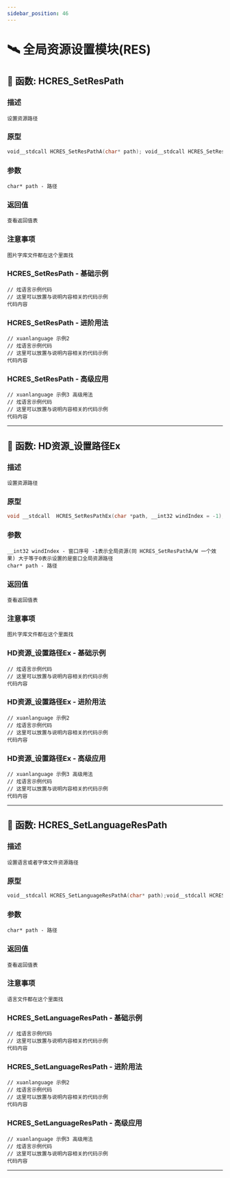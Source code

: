 ```yaml
---
sidebar_position: 46
---
```


# 🛰️ 全局资源设置模块(RES)
## 📌 函数: HCRES_SetResPath
### 描述
```
设置资源路径
```
### 原型
```cpp
void__stdcall HCRES_SetResPathA(char* path); void__stdcall HCRES_SetResPathW(wchar_t* path);
```
### 参数
```
char* path - 路径
```
### 返回值
```
查看返回值表
```
### 注意事项
```
图片字库文件都在这个里面找
```
### HCRES_SetResPath - 基础示例
```xuan
// 炫语言示例代码
// 这里可以放置与说明内容相关的代码示例
代码内容
```
### HCRES_SetResPath - 进阶用法
```xuan
// xuanlanguage 示例2
// 炫语言示例代码
// 这里可以放置与说明内容相关的代码示例
代码内容
```
### HCRES_SetResPath - 高级应用
```xuan
// xuanlanguage 示例3 高级用法
// 炫语言示例代码
// 这里可以放置与说明内容相关的代码示例
代码内容
```

---
## 📌 函数: HD资源_设置路径Ex
### 描述
```
设置资源路径
```
### 原型
```cpp
void __stdcall  HCRES_SetResPathEx(char *path, __int32 windIndex = -1); 
```
### 参数
```
__int32 windIndex - 窗口序号 -1表示全局资源(同 HCRES_SetResPathA/W 一个效果) 大于等于0表示设置的是窗口全局资源路径
char* path - 路径
```
### 返回值
```
查看返回值表
```
### 注意事项
```
图片字库文件都在这个里面找
```
### HD资源_设置路径Ex - 基础示例
```xuan
// 炫语言示例代码
// 这里可以放置与说明内容相关的代码示例
代码内容
```
### HD资源_设置路径Ex - 进阶用法
```xuan
// xuanlanguage 示例2
// 炫语言示例代码
// 这里可以放置与说明内容相关的代码示例
代码内容
```
### HD资源_设置路径Ex - 高级应用
```xuan
// xuanlanguage 示例3 高级用法
// 炫语言示例代码
// 这里可以放置与说明内容相关的代码示例
代码内容
```

---
## 📌 函数: HCRES_SetLanguageResPath
### 描述
```
设置语言或者字体文件资源路径
```
### 原型
```cpp
void__stdcall HCRES_SetLanguageResPathA(char* path);void__stdcall HCRES_SetLanguageResPathW(wchar_t* path);
```
### 参数
```
char* path - 路径
```
### 返回值
```
查看返回值表
```
### 注意事项
```
语言文件都在这个里面找
```
### HCRES_SetLanguageResPath - 基础示例
```xuan
// 炫语言示例代码
// 这里可以放置与说明内容相关的代码示例
代码内容
```
### HCRES_SetLanguageResPath - 进阶用法
```xuan
// xuanlanguage 示例2
// 炫语言示例代码
// 这里可以放置与说明内容相关的代码示例
代码内容
```
### HCRES_SetLanguageResPath - 高级应用
```xuan
// xuanlanguage 示例3 高级用法
// 炫语言示例代码
// 这里可以放置与说明内容相关的代码示例
代码内容
```

---
